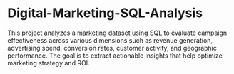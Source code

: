 # Digital-Marketing-SQL-Analysis
This project analyzes a marketing dataset using SQL to evaluate campaign effectiveness across various dimensions such as revenue generation, advertising spend, conversion rates, customer activity, and geographic performance. The goal is to extract actionable insights that help optimize marketing strategy and ROI.
